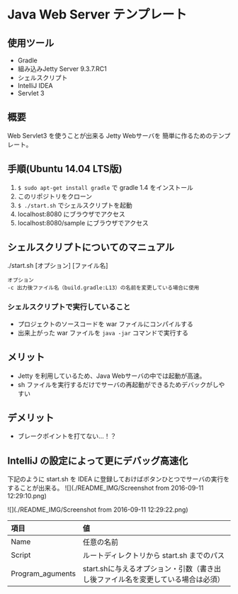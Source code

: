 # Java Web Server テンプレート

## 使用ツール
- Gradle
- 組み込みJetty Server 9.3.7.RC1
- シェルスクリプト
- IntelliJ IDEA
- Servlet 3

## 概要

Web Servlet3 を使うことが出来る Jetty Webサーバを
簡単に作るためのテンプレート。

## 手順(Ubuntu 14.04 LTS版)
1. `$ sudo apt-get install gradle` で 
gradle 1.4 をインストール
2. このリポジトリをクローン
3. `$ ./start.sh` でシェルスクリプトを起動
4. localhost:8080 にブラウザでアクセス
5. localhost:8080/sample にブラウザでアクセス

## シェルスクリプトについてのマニュアル

./start.sh [オプション] [ファイル名]

    オプション    
    -c 出力後ファイル名（build.gradle:L13）の名前を変更している場合に使用

### シェルスクリプトで実行していること

- プロジェクトのソースコードを war ファイルにコンパイルする
- 出来上がった war ファイルを `java -jar` コマンドで実行する

## メリット

- Jetty を利用しているため、Java Webサーバの中では起動が高速。
- sh ファイルを実行するだけでサーバの再起動ができるためデバックがしやすい

## デメリット
- ブレークポイントを打てない…！？

## IntelliJ の設定によって更にデバッグ高速化

下記のように start.sh を IDEA に登録しておけばボタンひとつでサーバの実行をすることが出来る。
![](./README_IMG/Screenshot from 2016-09-11 12:29:10.png)

![](./README_IMG/Screenshot from 2016-09-11 12:29:22.png)

|項目|値|
|:---|:---|
|Name|任意の名前|
|Script|ルートディレクトリから start.sh までのパス|
|Program_aguments|start.shに与えるオプション・引数（書き出し後ファイル名を変更している場合は必須）|
